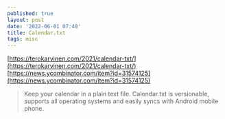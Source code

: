 ```yaml
---
published: true
layout: post
date: '2022-06-01 07:40'
title: Calendar.txt
tags: misc 
---
```

[https://terokarvinen.com/2021/calendar-txt/](https://terokarvinen.com/2021/calendar-txt/)
[https://news.ycombinator.com/item?id=31574125](https://news.ycombinator.com/item?id=31574125)

> Keep your calendar in a plain text file.
> Calendar.txt is versionable, supports all operating systems and easily syncs with Android mobile phone.

